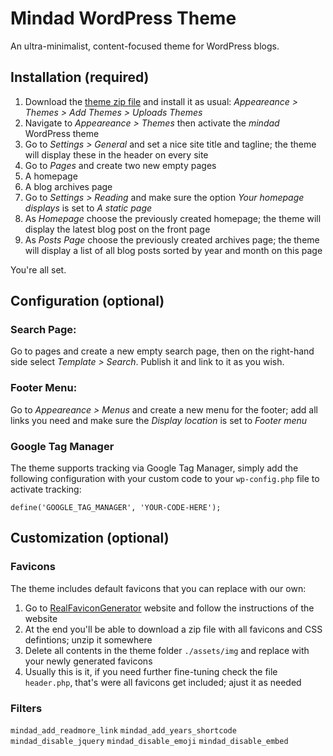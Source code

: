 # Mindad WordPress Theme
An ultra-minimalist, content-focused theme for WordPress blogs.

## Installation (required)
1. Download the [theme zip file](https://mindad.ch/theme.zip) and install it as usual:
 _Appeareance > Themes > Add Themes > Uploads Themes_
2. Navigate to _Appeareance > Themes_ then activate the _mindad_ WordPress theme
3. Go to _Settings > General_ and set a nice site title and tagline; the theme will display these in the header on every site
4. Go to _Pages_ and create two new empty pages
 1. A homepage
 2. A blog archives page
4. Go to _Settings > Reading_ and make sure the option _Your homepage displays_ is set to _A static page_
 1. As _Homepage_ choose the previously created homepage; the theme will display the latest blog post on the front page
 2. As _Posts Page_ choose the previously created archives page; the theme will display a list of all blog posts sorted by year and month on this page

 You're all set.

## Configuration (optional)
### Search Page:
Go to pages and create a new empty search page, then on the right-hand side select _Template > Search_. Publish it and link to it as you wish.

### Footer Menu:
Go to _Appeareance > Menus_ and create a new menu for the footer; add all links you need and make sure the _Display location_ is set to _Footer menu_

### Google Tag Manager
The theme supports tracking via Google Tag Manager, simply add the following configuration with your custom code to your `wp-config.php` file to activate tracking:
```
define('GOOGLE_TAG_MANAGER', 'YOUR-CODE-HERE');
```

## Customization (optional)
### Favicons
The theme includes default favicons that you can replace with our own:
1. Go to [RealFaviconGenerator](https://realfavicongenerator.net/) website and follow the instructions of the website
2. At the end you'll be able to download a zip file with all favicons and CSS defintions; unzip it somewhere
3. Delete all contents in the theme folder `./assets/img` and replace with your newly generated favicons
4. Usually this is it, if you need further fine-tuning check the file `header.php`, that's were all favicons get included; ajust it as needed





### Filters
`mindad_add_readmore_link`
`mindad_add_years_shortcode`
`mindad_disable_jquery`
`mindad_disable_emoji`
`mindad_disable_embed`